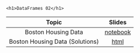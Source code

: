 
~~~
<h1>DataFrames 02</h1>
~~~

Topic | Slides
:-----: | :--------:
Boston Housing Data           | [notebook](../lecture08_noSol_pluto)
Boston Housing Data  (Solutions) |  [html](../notebooks/lecture_08/lecture_08_wSol_html.html)

<!--  -->

